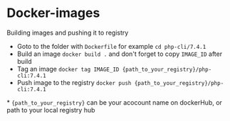 # Docker-images

Building images and pushing it to registry

* Goto to the folder with `Dockerfile` for example `cd php-cli/7.4.1`
* Build an image `docker build .` and don't forget to copy `IMAGE_ID` after build
* Tag an image `docker tag IMAGE_ID {path_to_your_registry}/php-cli:7.4.1`
* Push image to the registry `docker push {path_to_your_registry}/php-cli:7.4.1`

\* `{path_to_your_registry}` can be your acocount name on dockerHub, or path to your local registry hub

